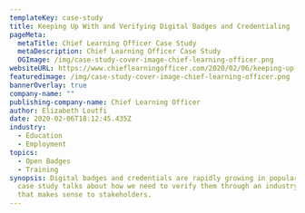 ```yaml
---
templateKey: case-study
title: Keeping Up With and Verifying Digital Badges and Credentialing
pageMeta:
  metaTitle: Chief Learning Officer Case Study
  metaDescription: Chief Learning Officer Case Study
  OGImage: /img/case-study-cover-image-chief-learning-officer.png
websiteURL: https://www.chieflearningofficer.com/2020/02/06/keeping-up-with-and-verifying-digital-badges-and-credentialing/
featuredimage: /img/case-study-cover-image-chief-learning-officer.png
bannerOverlay: true
company-name: ""
publishing-company-name: Chief Learning Officer
author: Elizabeth Loutfi
date: 2020-02-06T18:12:45.435Z
industry:
  - Education
  - Employment
topics:
  - Open Badges
  - Training
synopsis: Digital badges and credentials are rapidly growing in popularity. This
  case study talks about how we need to verify them through an industry standard
  that makes sense to stakeholders.
---
```

